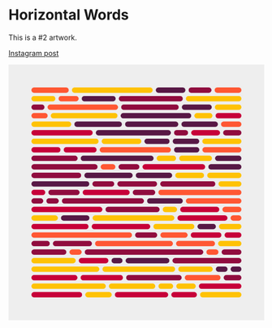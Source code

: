 # Horizontal Words
This is a #2 artwork.

[Instagram post](https://www.instagram.com/p/BkR8pNch4Yf)

![](https://github.com/nshaikhinurov/Processing/blob/dev/2.%20HorizontalWords/HorizontalWords/images/HorizontalWords.jpg "Horizontal Words")
